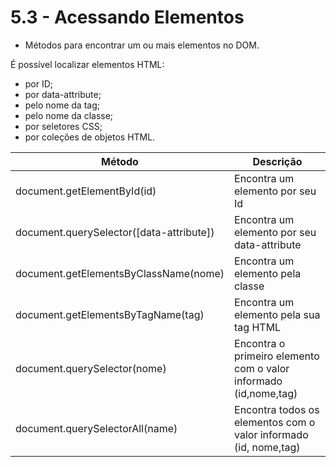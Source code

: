 # 5.3 - Acessando Elementos

- Métodos para encontrar um ou mais elementos no DOM.

É possível localizar elementos HTML:

- por ID;
- por data-attribute;
- pelo nome da tag;
- pelo nome da classe;
- por seletores CSS;
- por coleções de objetos HTML.

| Método                                   | Descrição                                                        |
| ---------------------------------------- | ---------------------------------------------------------------- |
| document.getElementById(id)              | Encontra um elemento por seu Id                                  |
| document.querySelector([data-attribute]) | Encontra um elemento por seu data-attribute                      |
| document.getElementsByClassName(nome)    | Encontra um elemento pela classe                                 |
| document.getElementsByTagName(tag)       | Encontra um elemento pela sua tag HTML                           |
| document.querySelector(nome)             | Encontra o primeiro elemento com o valor informado (id,nome,tag) |
| document.querySelectorAll(name)          | Encontra todos os elementos com o valor informado (id, nome,tag) |
